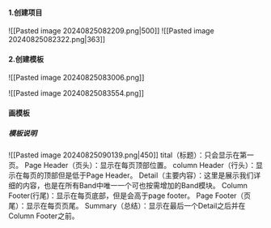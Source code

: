 #### 1.创建项目
![[Pasted image 20240825082209.png|500]]
![[Pasted image 20240825082322.png|363]]

#### 2.创建模板
![[Pasted image 20240825083006.png]]

![[Pasted image 20240825083554.png]]

#### 画模板
##### 模板说明
![[Pasted image 20240825090139.png|450]]
tital（标题）：只会显示在第一页。
Page Header（页头）：显示在每页顶部位置。
column Header（行头）：显示在每页的顶部但是低于Page Header。
Detail（主要内容）：这里是展示我们详细的内容，也是在所有Band中唯一一个可也按需增加的Band模块。
Column Footer(行尾)：显示在每页底部，但是会高于page footer。
Page Footer（页尾）：显示在每页页尾。
Summary（总结）：显示在最后一个Detail之后并在Column Footer之前。